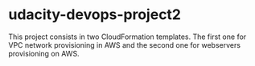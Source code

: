 # udacity-devops-project2

This project consists in two CloudFormation templates. The first one for VPC network provisioning in AWS and the second one for webservers provisioning on AWS. 
